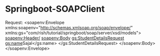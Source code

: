 # Springboot-SOAPClient
Request:
<soapenv:Envelope xmlns:soapenv="http://schemas.xmlsoap.org/soap/envelope/"
                  xmlns:gs="com/rish/tutorial/springboot/soap/server/xsd/models">
    <soapenv:Header/>
    <soapenv:Body>
        <gs:StudentDetailsRequest>
         <gs:name>Sajal</gs:name>
      </gs:StudentDetailsRequest>
    </soapenv:Body>
</soapenv:Envelope>
